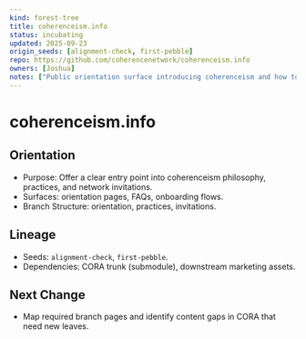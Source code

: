 ```yaml
---
kind: forest-tree
title: coherenceism.info
status: incubating
updated: 2025-09-23
origin_seeds: [alignment-check, first-pebble]
repo: https://github.com/coherencenetwork/coherenceism.info
owners: [Joshua]
notes: ["Public orientation surface introducing coherenceism and how to engage."]
---
```


# coherenceism.info

## Orientation
- Purpose: Offer a clear entry point into coherenceism philosophy, practices, and network invitations.
- Surfaces: orientation pages, FAQs, onboarding flows.
- Branch Structure: orientation, practices, invitations.

## Lineage
- Seeds: `alignment-check`, `first-pebble`.
- Dependencies: CORA trunk (submodule), downstream marketing assets.

## Next Change
- Map required branch pages and identify content gaps in CORA that need new leaves.
